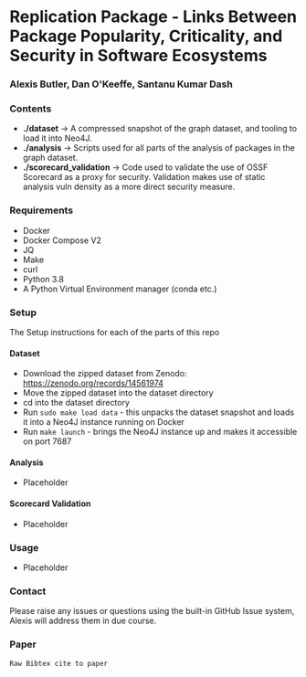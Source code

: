 # Replication Package - Links Between Package Popularity, Criticality, and Security in Software Ecosystems
### Alexis Butler, Dan O'Keeffe, Santanu Kumar Dash

### Contents
- **./dataset** → A compressed snapshot of the graph dataset, 
                and tooling to load it into Neo4J.
- **./analysis** → Scripts used for all parts of the analysis 
                of packages in the graph dataset.
- **./scorecard_validation** → Code used to validate the use of OSSF
               Scorecard as a proxy for security. Validation makes
               use of static analysis vuln density as a more direct
               security measure.


### Requirements
- Docker
- Docker Compose V2
- JQ
- Make
- curl
- Python 3.8
- A Python Virtual Environment manager (conda etc.)

### Setup
The Setup instructions for each of the parts of this repo
#### Dataset
- Download the zipped dataset from Zenodo: https://zenodo.org/records/14561974
- Move the zipped dataset into the dataset directory
- cd into the dataset directory
- Run `sudo make load data` - this unpacks the dataset snapshot and loads 
  it into a Neo4J instance running on Docker
- Run `make launch` - brings the Neo4J instance up and makes it accessible on 
  port 7687
#### Analysis
- Placeholder
#### Scorecard Validation
- Placeholder

### Usage
- Placeholder

### Contact
Please raise any issues or questions using the built-in GitHub Issue 
system, Alexis will address them in due course.

### Paper
```
Raw Bibtex cite to paper
```